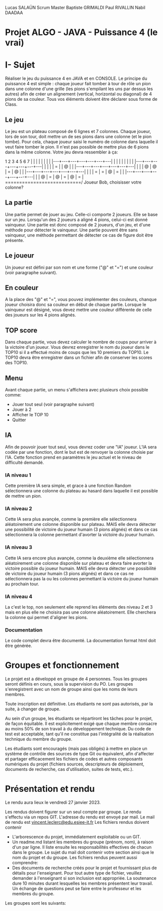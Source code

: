 Lucas SALAÜN Scrum Master
Baptiste GRIMALDI
Paul RIVALLIN
Nabil DAADAA


# Projet ALGO - JAVA - Puissance 4 (le vrai)

# I- Sujet

Réaliser le jeu du puissance 4 en JAVA et en CONSOLE.
Le principe du puissance 4 est simple : chaque joueur fait tomber à tour de rôle un pion dans une colonne d'une grille (les pions s'empilant les uns par dessus les autres) afin de créer un alignement (vertical, horizontal ou diagonal) de 4 pions de sa couleur.
Tous vos éléments doivent être déclarer sous forme de Class.

## Le jeu

Le jeu est un plateau composé de 6 lignes et 7 colonnes.
Chaque joueur, lors de son tour, doit mettre un de ses pions dans une colonne (et le pion tombe). Pour cela, chaque joueur saisi le numéro de colonne dans laquelle il veut faire tomber le pion.
Il n'est pas possible de mettre plus de 6 pions dans la même colonne.
Votre jeu devra ressembler à ça:

   1   2   3   4   5   6   7
 |   |   |   |   |   |   |   |
 |---+---+---+---+---+---+---|
 |   |   |   |   |   |   |   |
 |---+---+---+---+---+---+---|
 |   |   |   | = |   | @ |   |
 |---+---+---+---+---+---+---|
 |   |   | @ | @ | = | @ |   |
 |---+---+---+---+---+---+---|
 |   |   | = | = | @ | = |   |
 |---+---+---+---+---+---+---|
 |   | @ | = | @ | = | @ | = |
 \===========================/
Joueur Bob, choisisser votre colonne?

## La partie

Une partie permet de jouer au jeu. Celle-ci comporte 2 joueurs. Elle se base sur un jeu.
Lorsqu'un des 2 joueurs a aligné 4 pions, celui-ci est donné vainqueur.
Une partie est donc composé de 2 joueurs, d'un jeu, et d'une méthode pour détecter le vainqueur.
Une partie pouvent être sans vainqueur, une méthode permettant de détecter ce cas de figure doit être présente.

## Le joueur

Un joueur est défini par son nom et une forme ("@" et "=") et une couleur (voir paragraphe suivant).

## En couleur

A la place des "@" et "=", vous pouvez implémenter des couleurs, chanque joueur choisira donc sa couleur en début de chaque partie.
Lorsque le vainqueur est désigné, vous devez mettre une couleur différente de celle des joueurs sur les 4 pions alignés.

## TOP score

Dans chaque partie, vous devez calculer le nombre de coups pour arriver à la victoire d'un joueur.
Vous devrez enregistrer le nom du joueur dans le TOP10 si il a effectué moins de coups que les 10 premiers du TOP10.
Le TOP10 devra être enregistrer dans un fichier afin de conserver les scores des TOP10.

## Menu
Avant chaque partie, un menu s'affichera avec plusieurs choix possible comme:
- Jouer tout seul (voir paragraphe suivant)
- Jouer à 2 
- Afficher le TOP 10
- Quitter

## IA

Afin de pouvoir jouer tout seul, vous devrez coder une "IA" joueur.
L’IA sera codée par une fonction, dont le but est de renvoyer la colonne choisie par l’IA.
Cette fonction prend en paramètres le jeu actuel et le niveau de difficulté demandé.

### IA niveau 1

Cette première IA sera simple, et grace à une fonction Random sélectionnera une colonne du plateau au hasard dans laquelle il est possible de mettre un pion.

### IA niveau 2

Cette IA sera plus avançée, comme la première elle sélectionnera aléatoirement une colonne disponible sur plateau. MAIS elle devra détecter une possibilité de victoire du joueur humain (3 pions alignés) et dans ce cas sélectionnera la colonne permettant d'avorter la victoire du joueur humain.

### IA niveau 3

Cette IA sera encore plus avançée, comme la deuxième elle sélectionnera aléatoirement une colonne disponible sur plateau et devra faire avorter la victoire possible du joueur humain. MAIS elle devra détecter une possibilité de victoire du joueur humain (3 pions alignés) et dans ce cas ne sélectionnera pas la ou les colonnes permettant la victoire du joueur humain au prochain tour.

### IA niveau 4

La c'est le top, non seulement elle reprend les éléments des niveau 2 et 3 mais en plus elle ne choisira pas une colonne aléatoirement. Elle cherchera la colonne qui permet d'aligner les pions.

### Documentation

Le code complet devra être documenté. La documentation format html doit être générée.

# Groupes et fonctionnement

Le projet est a développé en groupe de 4 personnes.
Tous les groupes seront définis en cours, sous la supervision du PO. Les groupes s'enregistrent avec un nom de groupe ainsi que les noms de leurs membres.

Toute inscription est définitive.  Les étudiants ne sont pas autorisés, par la suite, à changer de groupe.

Au sein d'un groupe, les étudiants se répartiront les tâches pour le projet, de façon équitable.  Il est explicitement exigé que chaque membre consacre au moins 50% de son travail à du développement technique. Du code de test est acceptable, tant qu'il ne constitue pas l'intégralité de la réalisation technique du membre du groupe.

Les étudiants sont encouragés (mais pas obligés) à mettre en place un système de contrôle des sources de type Git ou équivalent, afin d'affecter et partager efficacement les fichiers de codes et autres composants numériques du projet (fichiers sources, descripteurs de déploiement, documents de recherche, cas d'utilisation, suites de tests, etc.).

# Présentation et rendu

Le rendu aura lieux le vendredi 27 janvier 2023.

Les rendus doivent figurer sur un seul compte par groupe.
Le rendu s'effectu via un repos GIT. L'adresse du rendu est envoyé par mail.
Le mail de rendu est vincent.leclerc@edu.esiee-it.fr
Les fichiers rendus doivent contenir
  - L'arborescence du projet, immédiatement exploitable ou un GIT.
  - Un readme.md listant les membres du groupe (prénom, nom), à raison d'un par ligne.  Il liste ensuite les responsabilités effectives de chacun dans le groupe.
Le sujet du mail doit contenir votre section ainsi que le nom du projet et du groupe.
Les fichiers rendus peuvent aussi comprendre: 
  - Des documents de recherche créés pour le projet et fournissant plus de détails pour l'enseignant.
Pour tout autre type de fichier, veuillez demander à l'enseignant si son inclusion est appropriée.
La soutenance dure 10 minutes durant lesquelles les membres présentent leur travail. Un échange de questions peut se faire entre le professeur et les membres du groupe.

Les groupes sont les suivants:




